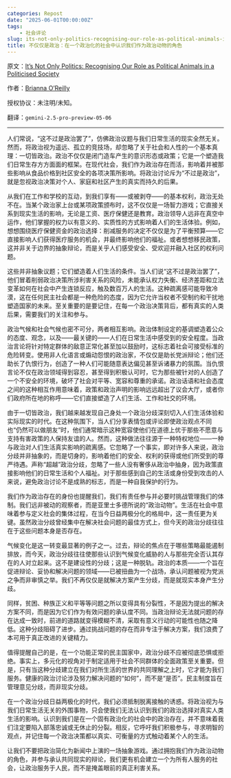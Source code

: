 ```yaml
---
categories: Repost
date: "2025-06-01T00:00:00Z"
tags:
    - 社会评论
slug: its-not-only-politics-recognising-our-role-as-political-animals-in-a-politicised-society-chs
title: 不仅仅是政治：在一个政治化的社会中认识我们作为政治动物的角色
---
```


原文：[It’s Not Only Politics: Recognising Our Role as Political Animals in a Politicised Society](https://www.theblackproject.net/opinion-resources/its-not-only-politics-recognising-our-role-as-political-animals-in-a-politicised-society)

作者：[Brianna O’Reilly](https://www.theblackproject.net/opinion-resources?author=616da12f7032c9314925980f)

授权协议：未注明/未知。

翻译：`gemini-2.5-pro-preview-05-06`

---

人们常说，“这不过是政治罢了”，仿佛政治议题与我们日常生活的现实全然无关。然而，将政治视为遥远、孤立的竞技场，却忽略了关于社会和人性的一个基本真理：一切皆政治。政治不仅仅是闭门造车产生的意识形态或政策；它是一个塑造我们日常生存方方面面的框架。在现代社会，我们作为政治存在而活，影响着并被那些影响从食品价格到社区安全的各项决策所影响。将政治讨论斥为“不过是政治”，就是忽视政治决策对个人、家庭和社区产生的真实而持久的后果。

从我们在工作和学校的互动，到我们享有——或被剥夺——的基本权利，政治无处不在。当某个政治家上台或某项政策颁布时，这不仅仅是一场智力游戏；它直接关系到现实生活的影响，无论是工资、医疗保健还是教育。政治领导人远非在真空中运作，他们掌握的权力以有意义的、实质性的方式影响着人们的生活体验。例如，想想围绕医疗保健资金的政治选择：削减服务的决定不仅仅是为了平衡预算——它直接影响人们获得医疗服务的机会，并最终影响他们的福祉。或者想想移民政策，这并非关于边界的抽象辩论，而是关乎人们感受安全、受欢迎并融入社区的权利问题。

这些并非抽象议题；它们塑造着人们生活的条件。当人们说“这不过是政治罢了”，他们冒着削弱政治决策所涉利害关系的风险，未能承认权力失衡、经济差距和立法变革如何在社会中产生连锁反应，触及数百万人的生活。这种疏离感可能导致冷漠，这在任何民主社会都是一种危险的态度，因为它允许当权者不受制约和干扰地塑造国家的未来。至关重要的是要记住，在每一个政治决策背后，都有真实的人类后果，需要我们的关注和参与。

政治气候和社会气候也密不可分，两者相互影响。政治体制设定的基调塑造着公众的态度、观念，以及——最关键的——人们在日常生活中感受到的安全程度。当政治言论将针对特定群体的敌意正常化甚至加以鼓励时，这标志着社会可接受标准的危险转变。使用非人化语言或煽动怨恨的政治家，不仅仅是助长党派辩论；他们还助长了仇恨行为，创造了一种人们可能随意表达偏见甚至诉诸暴力的氛围。当仇恨言论不仅在政治领域得到容忍，甚至得到积极认可时，它为那些被针对的人创造了一个不安全的环境，破坏了社会对平等、宽容和尊重的承诺。政治话语和社会态度之间的这种相互作用意味着，政策和政治声明的影响远远超出了议会大厅，或者你们政府所在地的称呼——它们直接塑造了人们生活、工作和社交的环境。

由于一切皆政治，我们越来越发现自己身处一个政治分歧深刻切入人们生活体验和实际现实的时代。在这种氛围下，当人们分享表情包或评论即使政治观点不同也“仍然可以做朋友”时，他们通常暗示这种宽容使他们在道德上优于那些不愿意与支持有害政策的人保持友谊的人。然而，这种做法往往源于一种特权地位——一种与政治对人们生活真实影响的疏离感。它忽略了一个事实，即对许多人来说，政治分歧并非抽象的，而是切身的，影响着他们的安全、权利的获得或他们所受到的尊严待遇。声称“超越”政治分歧，忽略了一些人没有奢侈从政治中抽身，因为政策直接影响他们的日常生活和个人福祉。对于那些感到自己的生活或身份受到攻击的人来说，避免政治讨论不是成熟的标志，而是一种自我保护的行为。

我们作为政治存在的身份也提醒我们，我们有责任参与并必要时挑战管理我们的体制。我们远非被动的观察者，而是亚里士多德所说的“政治动物”。生活在社会中意味着参与定义社会的集体过程，在当今日益两极分化的格局中，这一责任更为关键。虽然政治分歧曾经集中在解决社会问题的最佳方式上，但今天的政治分歧往往在于这些问题本身是否存在。

气候变化是这一转变最显著的例子之一。过去，辩论的焦点在于哪些策略最能遏制排放，而今天，政治分歧往往使那些认识到气候变化威胁的人与那些完全否认其存在的人对立起来。这不是建设性的分歧；这是一种脱轨。政治的本质——一个旨在促进辩论、妥协和解决问题的领域——已被扭曲为一个战场，承认问题被视为党派之争而非审慎之举。我们不再仅仅是就解决方案产生分歧，而是就现实本身产生分歧。

同样，贫困、种族正义和平等等问题之所以变得具有分裂性，不是因为提出的解决方案不同，而是因为它们作为有效问题的承认度不同。当政治辩论无法就问题的存在达成一致时，前进的道路就变得模糊不清，采取有意义行动的可能性也随之降低。这种分歧阻碍了进步。通过挑战问题的存在而非专注于解决方案，我们浪费了本可用于真正改进的关键精力。

值得提醒自己的是，在一个功能正常的民主国家中，政治分歧不应被彻底恐惧或拒绝。事实上，多元化的视角对于制定适用于社会不同群体的全面政策至关重要。但是，只有当这种分歧建立在我们对所生活的世界的共同理解之上时，它才能为我们服务。健康的政治讨论涉及努力解决问题的“如何”，而不是“是否”。民主制度旨在管理意见分歧，而非现实分歧。

在一个政治分歧日益两极化的时代，我们必须抵制脱离接触的诱惑。将政治视为与我们日常生活无关的外围事物，只会使我们无法认识到我们的政治选择对真实人类生活的影响。认识到我们是在一个固有政治化的社会中的政治存在，并不意味着我们注定要陷入部落忠诚或无休止的分裂。相反，它呼吁我们积极参与，寻求明智的观点，并记住每一个政治决策都以真实、可衡量的方式触动着某个人的生活。

让我们不要把政治简化为新闻中上演的一场抽象游戏。通过拥抱我们作为政治动物的角色，并参与承认共同现实的辩论，我们更有机会建立一个为所有人服务的社会，让政治服务于人民，而不是掩盖眼前的真正利害关系。
